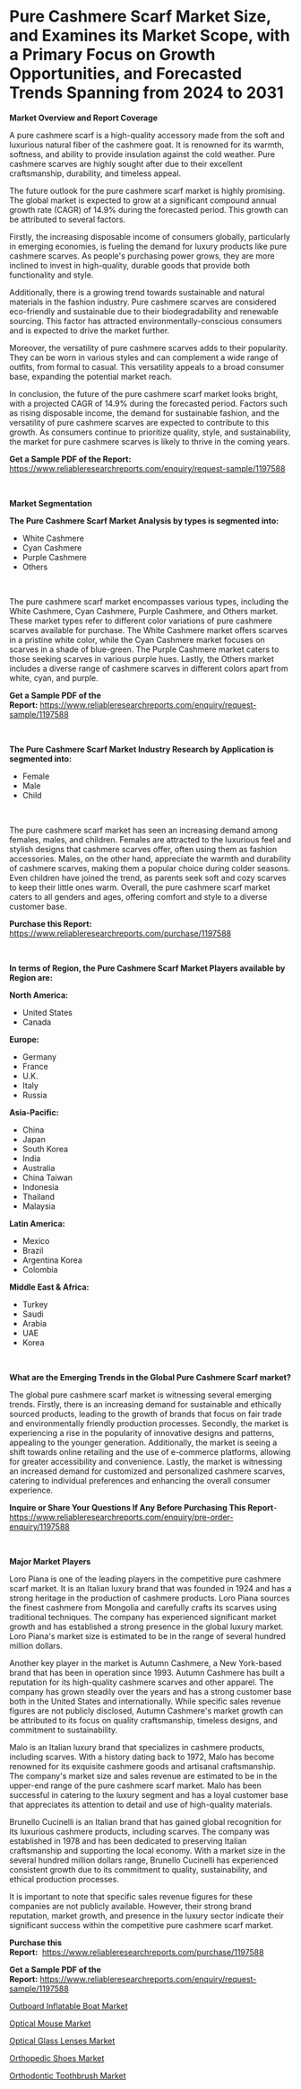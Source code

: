 <p><h1>Pure Cashmere Scarf Market Size, and Examines its Market Scope, with a Primary Focus on Growth Opportunities, and Forecasted Trends Spanning from 2024 to 2031</h1></p><p><strong>Market Overview and Report Coverage</strong></p>
<p><p>A pure cashmere scarf is a high-quality accessory made from the soft and luxurious natural fiber of the cashmere goat. It is renowned for its warmth, softness, and ability to provide insulation against the cold weather. Pure cashmere scarves are highly sought after due to their excellent craftsmanship, durability, and timeless appeal.</p><p>The future outlook for the pure cashmere scarf market is highly promising. The global market is expected to grow at a significant compound annual growth rate (CAGR) of 14.9% during the forecasted period. This growth can be attributed to several factors.</p><p>Firstly, the increasing disposable income of consumers globally, particularly in emerging economies, is fueling the demand for luxury products like pure cashmere scarves. As people's purchasing power grows, they are more inclined to invest in high-quality, durable goods that provide both functionality and style.</p><p>Additionally, there is a growing trend towards sustainable and natural materials in the fashion industry. Pure cashmere scarves are considered eco-friendly and sustainable due to their biodegradability and renewable sourcing. This factor has attracted environmentally-conscious consumers and is expected to drive the market further.</p><p>Moreover, the versatility of pure cashmere scarves adds to their popularity. They can be worn in various styles and can complement a wide range of outfits, from formal to casual. This versatility appeals to a broad consumer base, expanding the potential market reach.</p><p>In conclusion, the future of the pure cashmere scarf market looks bright, with a projected CAGR of 14.9% during the forecasted period. Factors such as rising disposable income, the demand for sustainable fashion, and the versatility of pure cashmere scarves are expected to contribute to this growth. As consumers continue to prioritize quality, style, and sustainability, the market for pure cashmere scarves is likely to thrive in the coming years.</p></p>
<p><strong>Get a Sample PDF of the Report:</strong> <a href="https://www.reliableresearchreports.com/enquiry/request-sample/1197588">https://www.reliableresearchreports.com/enquiry/request-sample/1197588</a></p>
<p>&nbsp;</p>
<p><strong>Market Segmentation</strong></p>
<p><strong>The Pure Cashmere Scarf Market Analysis by types is segmented into:</strong></p>
<p><ul><li>White Cashmere</li><li>Cyan Cashmere</li><li>Purple Cashmere</li><li>Others</li></ul></p>
<p>&nbsp;</p>
<p><p>The pure cashmere scarf market encompasses various types, including the White Cashmere, Cyan Cashmere, Purple Cashmere, and Others market. These market types refer to different color variations of pure cashmere scarves available for purchase. The White Cashmere market offers scarves in a pristine white color, while the Cyan Cashmere market focuses on scarves in a shade of blue-green. The Purple Cashmere market caters to those seeking scarves in various purple hues. Lastly, the Others market includes a diverse range of cashmere scarves in different colors apart from white, cyan, and purple.</p></p>
<p><strong>Get a Sample PDF of the Report:</strong>&nbsp;<a href="https://www.reliableresearchreports.com/enquiry/request-sample/1197588">https://www.reliableresearchreports.com/enquiry/request-sample/1197588</a></p>
<p>&nbsp;</p>
<p><strong>The Pure Cashmere Scarf Market Industry Research by Application is segmented into:</strong></p>
<p><ul><li>Female</li><li>Male</li><li>Child</li></ul></p>
<p>&nbsp;</p>
<p><p>The pure cashmere scarf market has seen an increasing demand among females, males, and children. Females are attracted to the luxurious feel and stylish designs that cashmere scarves offer, often using them as fashion accessories. Males, on the other hand, appreciate the warmth and durability of cashmere scarves, making them a popular choice during colder seasons. Even children have joined the trend, as parents seek soft and cozy scarves to keep their little ones warm. Overall, the pure cashmere scarf market caters to all genders and ages, offering comfort and style to a diverse customer base.</p></p>
<p><strong>Purchase this Report:</strong>&nbsp; <a href="https://www.reliableresearchreports.com/purchase/1197588">https://www.reliableresearchreports.com/purchase/1197588</a></p>
<p>&nbsp;</p>
<p><strong>In terms of Region, the Pure Cashmere Scarf Market Players available by Region are:</strong></p>
<p>
    <p> <strong> North America: </strong>
        <ul>
            <li>United States</li>
            <li>Canada</li>
        </ul>
        </p> 
    <p> <strong> Europe: </strong>
        <ul>
            <li>Germany</li>
            <li>France</li>
            <li>U.K.</li>
            <li>Italy</li>
            <li>Russia</li>
        </ul>
        </p> 
    <p> <strong> Asia-Pacific: </strong>
        <ul>
            <li>China</li>
            <li>Japan</li>
            <li>South Korea</li>
            <li>India</li>
            <li>Australia</li>
            <li>China Taiwan</li>
            <li>Indonesia</li>
            <li>Thailand</li>
            <li>Malaysia</li>
        </ul>
        </p> 
    <p> <strong> Latin America: </strong>
        <ul>
            <li>Mexico</li>
            <li>Brazil</li>
            <li>Argentina Korea</li>
            <li>Colombia</li>
        </ul>
        </p> 
    <p> <strong> Middle East & Africa: </strong>
        <ul>
            <li>Turkey</li>
            <li>Saudi</li>
            <li>Arabia</li>
            <li>UAE</li>
            <li>Korea</li>
        </ul>
    </p>
    </p>
<p>&nbsp;</p>
<p><strong>What are the Emerging Trends in the Global Pure Cashmere Scarf market?</strong></p>
<p><p>The global pure cashmere scarf market is witnessing several emerging trends. Firstly, there is an increasing demand for sustainable and ethically sourced products, leading to the growth of brands that focus on fair trade and environmentally friendly production processes. Secondly, the market is experiencing a rise in the popularity of innovative designs and patterns, appealing to the younger generation. Additionally, the market is seeing a shift towards online retailing and the use of e-commerce platforms, allowing for greater accessibility and convenience. Lastly, the market is witnessing an increased demand for customized and personalized cashmere scarves, catering to individual preferences and enhancing the overall consumer experience.</p></p>
<p><strong>Inquire or Share Your Questions If Any Before Purchasing This Report</strong>- <a href="https://www.reliableresearchreports.com/enquiry/pre-order-enquiry/1197588">https://www.reliableresearchreports.com/enquiry/pre-order-enquiry/1197588</a></p>
<p>&nbsp;</p>
<p><strong>Major Market Players</strong></p>
<p><p>Loro Piana is one of the leading players in the competitive pure cashmere scarf market. It is an Italian luxury brand that was founded in 1924 and has a strong heritage in the production of cashmere products. Loro Piana sources the finest cashmere from Mongolia and carefully crafts its scarves using traditional techniques. The company has experienced significant market growth and has established a strong presence in the global luxury market. Loro Piana's market size is estimated to be in the range of several hundred million dollars.</p><p>Another key player in the market is Autumn Cashmere, a New York-based brand that has been in operation since 1993. Autumn Cashmere has built a reputation for its high-quality cashmere scarves and other apparel. The company has grown steadily over the years and has a strong customer base both in the United States and internationally. While specific sales revenue figures are not publicly disclosed, Autumn Cashmere's market growth can be attributed to its focus on quality craftsmanship, timeless designs, and commitment to sustainability.</p><p>Malo is an Italian luxury brand that specializes in cashmere products, including scarves. With a history dating back to 1972, Malo has become renowned for its exquisite cashmere goods and artisanal craftsmanship. The company's market size and sales revenue are estimated to be in the upper-end range of the pure cashmere scarf market. Malo has been successful in catering to the luxury segment and has a loyal customer base that appreciates its attention to detail and use of high-quality materials.</p><p>Brunello Cucinelli is an Italian brand that has gained global recognition for its luxurious cashmere products, including scarves. The company was established in 1978 and has been dedicated to preserving Italian craftsmanship and supporting the local economy. With a market size in the several hundred million dollars range, Brunello Cucinelli has experienced consistent growth due to its commitment to quality, sustainability, and ethical production processes.</p><p>It is important to note that specific sales revenue figures for these companies are not publicly available. However, their strong brand reputation, market growth, and presence in the luxury sector indicate their significant success within the competitive pure cashmere scarf market.</p></p>
<p><strong>Purchase this Report:</strong>&nbsp;&nbsp;<a href="https://www.reliableresearchreports.com/purchase/1197588">https://www.reliableresearchreports.com/purchase/1197588</a></p>
<p></p>
<p><strong>Get a Sample PDF of the Report:</strong>&nbsp;<a href="https://www.reliableresearchreports.com/enquiry/request-sample/1197588">https://www.reliableresearchreports.com/enquiry/request-sample/1197588</a></p>
<p><p><a href="https://github.com/luckyshygirl/Market-Research-Report-List-2/blob/main/outboard-inflatable-boat-market.md">Outboard Inflatable Boat Market</a></p><p><a href="https://github.com/pizolina/Market-Research-Report-List-2/blob/main/optical-mouse-market.md">Optical Mouse Market</a></p><p><a href="https://github.com/lbird53714/Market-Research-Report-List-2/blob/main/optical-glass-lenses-market.md">Optical Glass Lenses Market</a></p><p><a href="https://github.com/vimar16th/Market-Research-Report-List-2/blob/main/orthopedic-shoes-market.md">Orthopedic Shoes Market</a></p><p><a href="https://github.com/sofayahoo2023/Market-Research-Report-List-2/blob/main/orthodontic-toothbrush-market.md">Orthodontic Toothbrush Market</a></p></p>